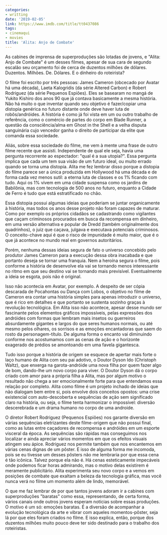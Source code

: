 ```yaml
---
categories:
- writting
date: '2019-02-05'
link: https://www.imdb.com/title/tt0437086
tags:
- cinemaqui
- movies
title: 'Alita: Anjo de Combate'
---
```


As cabines de imprensa de superproduções são lotadas de jovens, e "Alita: Anjo de Combate" é um desses filmes, apesar de sua cara de segundo escalão seu orçamento foi de cerca de duzentos milhões de dólares. Duzentos. Milhões. De. Dólares. E o dinheiro do roteirista?

O filme foi escrito por três pessoas: James Cameron (obcecado por Avatar há uma década), Laeta Kalogridis (da série Altered Carbon) e Robert Rodriguez (da série Pequenos Espiões). Eles se basearam no mangá de Yukito Kishiro dos anos 90 que já contava basicamente a mesma história. Não há muito o que inventar quando seu objetivo é fazer/copiar uma distopia genérica no futuro distante onde deve haver luta de robôs/andróides. A história é como já foi vista em um ou outro trabalho de referência, como o comércio de partes do corpo em Blade Runner, a questão da consciência/alma em Ghost in the Shell e a velha disputa sanguinária cujo vencedor ganha o direito de participar da elite que comanda essa sociedade.

Aliás, sobre essa sociedade do filme, me vem à mente uma frase de outro filme recente que assisti. Independente de qual ele seja, havia uma pergunta recorrente ao espectador: "qual é a sua utopia?". Essa pergunta implica que cada um tem sua visão de um futuro ideal, ou muito errado quando se torna uma distopia. Alita me fez lembrar disso porque a distopia do filme parece ser a única produzida em Hollywood há uma década e de forma cada vez menos sutil: a eterna luta de classes e os 1% ficando com tudo. Aqui os 1% vivem em uma cidade suspensa como os jardins de Babilônia, mas com tecnologia de 500 anos no futuro, enquanto a Cidade de Ferro é tudo que está estratificado no chão.

Essa distopia possui algumas ideias que poderiam se juntar organicamente à história, mas todos os anos desse projeto não foram capazes de maturar. Como por exemplo os próprios cidadãos se cadastrando como vigilantes que caçam criminosos procurados em busca da recompensa em dinheiro, em uma versão alternativa e popular de Dredd (também originalmente dos quadrinhos), o juiz que caçava, julgava e executava potenciais criminosos. O conceito-chave aqui é que o risco de impunidade é muito maior, que é o que já acontece no mundo real em governos autoritários.

Porém, nenhuma dessas ideias segura de fato o universo concebido pelo produtor James Cameron para a execução dessa obra inacabada e que portanto deseja se tornar uma franquia. Nem a heroína segura o filme, pois conforme a história de desenvolve ela vai se tornando menos interessante no ritmo em que seu destino vai se tornando mais previsível. Eventualmente a ideia se esgota, pois não é original.

Isso não acontecia em Avatar, por exemplo. A despeito de ser cópia descarada de Pocahontas ou Dança com Lobos, o objetivo no filme de Cameron era contar uma história simples para apenas introduzir o universo, que é rico em detalhes e que portanto se sustenta sozinho graças à revolução tecnológica. Em Alita isso não acontece, apesar desse mundo ser fascinante pelos elementos gráficos impossíveis, pelas expressões dos andróides com formas que lembram mais insetos ou guerreiros absurdamente gigantes e largos do que seres humanos normais, ou até mesmo pelos olhares, os sorrisos e as emoções encantadoras que saem do rosto da personagem-título. De alguma forma o encanto vai diminuindo conforme nos acostumamos com as cenas de ação e o horizonte exagerado de prédios se amontoando em uma favela gigantesca.

Tudo isso porque a história de origem se esquece de apertar mais forte o laço humano de Alita com seu pai adotivo, o Doutor Dyson Ido (Christoph Waltz), que enxerga na garota-andróide uma nova filha por quem fazer algo de bom, dando-lhe um novo corpo para viver. O Doutor Dyson dá o corpo criado com amor para a própria filha a Alita, mas por algum motivo o resultado não chega a ser emocionalmente forte para que entendamos essa relação por completo. Alita como filme é um projeto inchado de ideias que não dialogam bem entre si, pois envolve dois conceitos opostos: uma crise existencial com auto-descoberta e sequências de ação sem significado claro na história, ou seja, o filme tenta harmonizar o impossível: diversão descerebrada e um drama humano no corpo de uma androide.

O diretor Robert Rodriguez (Pequenos Espiões) nos garante diversão em várias sequências eletrizantes deste filme-origem que não possui final, como as lutas entre caçadores de recompensa e andróides em um esporte visceral da época. As sequências são rápidas mas conseguimos nos localizar e ainda apreciar vários momentos em que os efeitos visuais atingem seu ápice. Rodriguez nos permite também que nos encantemos em várias cenas dignas de um pôster. E isso de alguma forma me incomoda, pois se eu tivesse um desses pôsters não me lembraria por que essa cena é tão icônica. Talvez porque ela não é. Há cenas esteticamente impecáveis onde podemos ficar horas admirando, mas o motivo delas existirem é meramente publicitário. Alita experimenta seu novo corpo e a vemos em posições de combate que exaltam a beleza da tecnologia gráfica, mas você nunca verá no filme um momento além de lindo, memorável.

O que me faz lembrar de por que tantos jovens adoram ir a cabines com superproduções "baratas" como essa, representando, de certa forma, vários canais onde outros jovens esperam notícias sobre essas produções. O motivo é um só: emoções baratas. É a diversão de acompanhar a evolução tecnológica da arte e vibrar com aqueles momentos-pôster, seja lá por que eles foram criados no filme. E isso explica, então, porque dos duzentos milhões muito pouco deve ter sido destinado para o trabalho dos roteiristas.